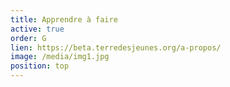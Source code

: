 ```yaml
---
title: Apprendre à faire
active: true
order: G
lien: https://beta.terredesjeunes.org/a-propos/
image: /media/img1.jpg
position: top
---
```


